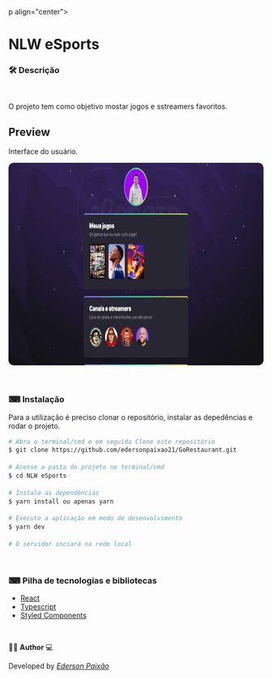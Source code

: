 p align="center">
<h1>
 NLW eSports
</h1>
</p>

### 🛠  Descrição

</br>

O projeto tem como objetivo mostar jogos e sstreamers favoritos.


## Preview
Interface do usuário.
</br>

<p align="center">
  <kbd>
 <img width="800" style="border-radius: 10px" height="400" 
 src="https://github.com/edersonpaixao21/NLWeSports/blob/master/src/assets/GifPreview.gif" alt="Intro">
  </kbd>
  </br>
</p>

</br>

### ⌨ Instalação
Para a utilização é preciso clonar o repositório, instalar as depedências e rodar o projeto.

```bash
# Abra o terminal/cmd e em seguida Clone este repositório
$ git clone https://github.com/edersonpaixao21/GoRestaurant.git

# Acesse a pasta do projeto no terminal/cmd
$ cd NLW eSports

# Instale as dependências
$ yarn install ou apenas yarn

# Execute a aplicação em modo de desenvolvimento
$ yarn dev

# O servidor inciará na rede local

```

</br>

### ⌨ Pilha de tecnologias e bibliotecas

-   [React](https://github.com/facebook/react)
-   [Typescript](https://www.typescriptlang.org/)
-   [Styled Components](https://www.styled-components.com/)

</br>

👨‍💻 **Author** 💻

Developed by [_Ederson Paixão_](https://www.linkedin.com/in/ederson-paix%C3%A3o-a14051242/)

